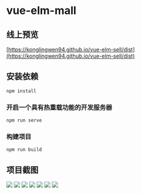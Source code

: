 # vue-elm-mall

## 线上预览

[https://konglingwen94.github.io/vue-elm-sell/dist](https://konglingwen94.github.io/vue-elm-sell/dist)

## 安装依赖

```
npm install
```

### 开启一个具有热重载功能的开发服务器

```
npm run serve
```

### 构建项目

```
npm run build
```

## 项目截图

<img src="./screenshots/good.png">
<img src="./screenshots/rating.png">
<img src="./screenshots/shop.png">
<img src="./screenshots/food-detail.png">
<img src="./screenshots/header-detail.png">
<img src="./screenshots/alert.png">
<img src="./screenshots/confirm.png">
